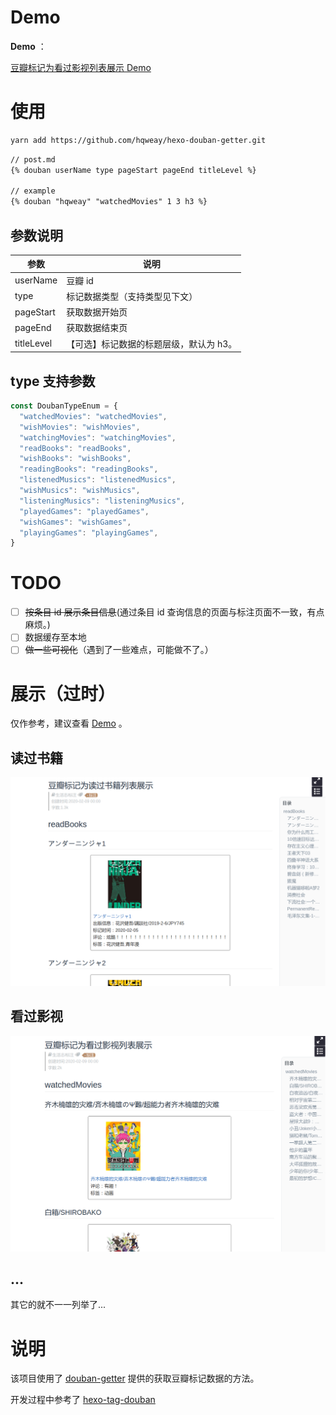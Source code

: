 # Demo

**Demo** ：

[豆瓣标记为看过影视列表展示 Demo](https://leay.net/2020/02/09/hexo-douban-getter/#展示-demo)

# 使用

```bash
yarn add https://github.com/hqweay/hexo-douban-getter.git
```

```markdown
// post.md
{% douban userName type pageStart pageEnd titleLevel %}

// example
{% douban "hqweay" "watchedMovies" 1 3 h3 %}
```

## 参数说明

| 参数       | 说明                                    |
| ---------- | --------------------------------------- |
| userName   | 豆瓣 id                                 |
| type       | 标记数据类型（支持类型见下文）          |
| pageStart  | 获取数据开始页                          |
| pageEnd    | 获取数据结束页                          |
| titleLevel | 【可选】标记数据的标题层级，默认为 h3。 |

## type 支持参数

```javascript
const DoubanTypeEnum = {
  "watchedMovies": "watchedMovies",
  "wishMovies": "wishMovies",
  "watchingMovies": "watchingMovies",
  "readBooks": "readBooks",
  "wishBooks": "wishBooks",
  "readingBooks": "readingBooks",
  "listenedMusics": "listenedMusics",
  "wishMusics": "wishMusics",
  "listeningMusics": "listeningMusics",
  "playedGames": "playedGames",
  "wishGames": "wishGames",
  "playingGames": "playingGames",
}
```

# TODO

- [ ] ~~按条目 id 展示条目信息~~(通过条目 id 查询信息的页面与标注页面不一致，有点麻烦。)
- [ ] 数据缓存至本地
- [ ] ~~做一些可视化~~（遇到了一些难点，可能做不了。）

# 展示（过时）

仅作参考，建议查看 [Demo](https://leay.net/2020/02/09/hexo-douban-getter/#展示-demo) 。

## 读过书籍

![](https://github.com/hqweay/hexo-douban-getter/blob/master/examples/readBooks.png?raw=true)

## 看过影视

![](https://github.com/hqweay/hexo-douban-getter/blob/master/examples/watchedMovies.png?raw=true)

## ...

其它的就不一一列举了...

# 说明

该项目使用了 [douban-getter](https://github.com/hqweay/douban-getter) 提供的获取豆瓣标记数据的方法。

开发过程中参考了 [hexo-tag-douban](https://github.com/YuyingWu/hexo-tag-douban)

